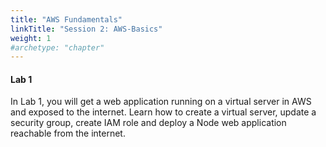 ```yaml
---
title: "AWS Fundamentals"
linkTitle: "Session 2: AWS-Basics"
weight: 1
#archetype: "chapter"
---
```


#### Lab 1

In Lab 1, you will get a web application running on a virtual server in AWS and exposed to the internet.  Learn how to create a virtual server, update a security group, create IAM role and deploy a Node web application reachable from the internet.